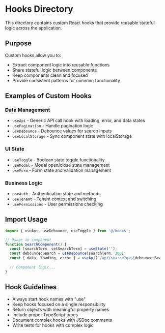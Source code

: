 # Hooks Directory

This directory contains custom React hooks that provide reusable stateful logic across the application.

## Purpose

Custom hooks allow you to:
- Extract component logic into reusable functions
- Share stateful logic between components
- Keep components clean and focused
- Provide consistent patterns for common functionality

## Examples of Custom Hooks

### Data Management
- `useApi` - Generic API call hook with loading, error, and data states
- `usePagination` - Handle pagination logic
- `useDebounce` - Debounce values for search inputs
- `useLocalStorage` - Sync component state with localStorage

### UI State
- `useToggle` - Boolean state toggle functionality
- `useModal` - Modal open/close state management
- `useForm` - Form state and validation management

### Business Logic
- `useAuth` - Authentication state and methods
- `useTenant` - Tenant context and switching
- `usePermissions` - User permissions checking

## Import Usage

```typescript
import { useApi, useDebounce, useToggle } from '@/hooks';

// Usage in component
function SearchComponent() {
  const [searchTerm, setSearchTerm] = useState('');
  const debouncedSearch = useDebounce(searchTerm, 300);
  const { data, loading, error } = useApi(`/api/search?q=${debouncedSearch}`);
  
  // Component logic...
}
```

## Hook Guidelines

- Always start hook names with "use"
- Keep hooks focused on a single responsibility
- Return objects with meaningful property names
- Include proper TypeScript types
- Document complex hooks with JSDoc comments
- Write tests for hooks with complex logic 